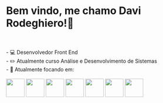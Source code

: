 <h1 font-size="5px">Bem vindo, me chamo <b>Davi Rodeghiero!</b>👋</h1> <br> <br>
- 💻 Desenvolvedor Front End<br>
- ✏️ Atualmente curso Análise e Desenvolvimento de Sistemas<br>
- 🔬 Atualmente focando em:<br><br>
<div display: inline> 
          <img width="50px" height="50px" src="https://cdn.jsdelivr.net/gh/devicons/devicon/icons/html5/html5-original.svg" />        
          <img width="50px" height="50px" src="https://cdn.jsdelivr.net/gh/devicons/devicon/icons/css3/css3-original.svg" />
          <img width="50px" height="50px" src="https://cdn.jsdelivr.net/gh/devicons/devicon/icons/javascript/javascript-original.svg" />
          <img width="50px" height="50px" src="https://cdn.jsdelivr.net/gh/devicons/devicon/icons/figma/figma-original.svg" />
          <img width="50px" height="50px" src="https://cdn.jsdelivr.net/gh/devicons/devicon/icons/github/github-original-wordmark.svg" />
          <img width="50px" height="50px" src="https://cdn.jsdelivr.net/gh/devicons/devicon/icons/mysql/mysql-original.svg" />
          <img width="50px" height="50px" src="https://cdn.jsdelivr.net/gh/devicons/devicon/icons/python/python-original.svg" />
</div>
          
          
          
          
<!--
Here are some ideas to get you started:

- 🔭 I’m currently working on ...
- 🌱 I’m currently learning ...
- 👯 I’m looking to collaborate on ...
- 🤔 I’m looking for help with ...
- 💬 Ask me about ...
- 📫 How to reach me: ...
- 😄 Pronouns: ...
- ⚡ Fun fact: ...
-->
